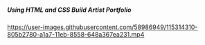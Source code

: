 ##### Using HTML and CSS Build Artist Portfolio




https://user-images.githubusercontent.com/58986949/115314310-805b2780-a1a7-11eb-8558-648a367ea231.mp4
